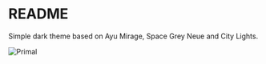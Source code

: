 # README

Simple dark theme based on Ayu Mirage, Space Grey Neue and City Lights.

![Primal](https://github.com/primalmotion/vscode-primal-theme/raw/master/assets/screenshot.png)
